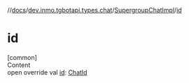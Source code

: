 //[docs](../../../index.md)/[dev.inmo.tgbotapi.types.chat](../index.md)/[SupergroupChatImpl](index.md)/[id](id.md)



# id  
[common]  
Content  
open override val [id](id.md): [ChatId](../../dev.inmo.tgbotapi.types/-chat-id/index.md)  



